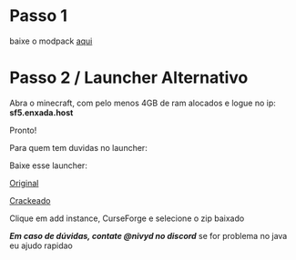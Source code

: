 # Passo 1

baixe o modpack [aqui](https://download1584.mediafire.com/l312fh0pdkrgHIrqjtIhiAWjpujV36fyEM4PdqjQTX8-3huulZfcQzkoDO-Kixhb_5dBAzAyUjzeSrin5Sa4uQkt7lFOVFArjHG2tTCBRiJXjXpwy9PZlQ7DBjPfr6U0ScPAaWe8c567bkhOTZ1Ciz4T-SEXGX2U0xo8n9qw8UTdAw/ldoznuf7t3kzvn5/sf5.zip)


# Passo 2 / Launcher Alternativo

Abra o minecraft, com pelo menos 4GB de ram alocados e logue no ip:
**sf5.enxada.host**

Pronto!

Para quem tem duvidas no launcher:

Baixe esse launcher: 

[Original](https://prismlauncher.org/download/)


[Crackeado](https://github.com/Diegiwg/PrismLauncher-Cracked/releases/download/9.0/PrismLauncher-Windows-MSVC-Setup-9.0.exe)

Clique em add instance, CurseForge e selecione o zip baixado

***Em caso de dúvidas, contate @nivyd no discord***
se for problema no java eu ajudo rapidao

